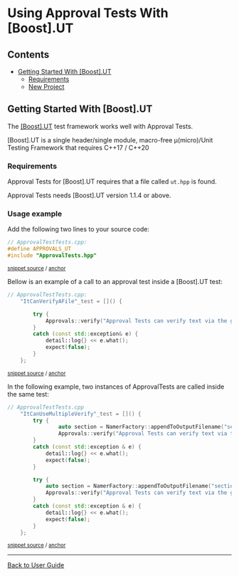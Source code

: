 <!--
GENERATED FILE - DO NOT EDIT
This file was generated by [MarkdownSnippets](https://github.com/SimonCropp/MarkdownSnippets).
Source File: /doc/mdsource/UsingUT.source.md
To change this file edit the source file and then execute ./run_markdown_templates.sh.
-->

<a id="top"></a>

# Using Approval Tests With \[Boost\].UT


<!-- toc -->
## Contents

  * [Getting Started With \[Boost\].UT](#getting-started-with-ut)
    * [Requirements](#requirements)
    * [New Project](#new-project)
<!-- endtoc -->



## Getting Started With \[Boost\].UT

The [\[Boost\].UT](https://github.com/boost-experimental/ut) test framework works well with Approval Tests.

\[Boost\].UT is a single header/single module, macro-free μ(micro)/Unit Testing Framework that requires C++17 / C++20

### Requirements

Approval Tests for \[Boost\].UT requires that a file called `ut.hpp` is found.

Approval Tests needs \[Boost\].UT version 1.1.4 or above.

### Usage example

Add the following two lines to your source code:

<!-- snippet: ut_main -->
<a id='snippet-ut_main'/></a>
```cpp
// ApprovalTestTests.cpp:
#define APPROVALS_UT
#include "ApprovalTests.hpp"
```
<sup>[snippet source](/tests/UT_Tests/ApprovalTestTests.cpp#L2-L3) / [anchor](#snippet-ut_main)</sup>
<!-- endsnippet -->

Bellow is an example of a call to an approval test inside a \[Boost\].UT test:

<!-- snippet: ut_main_usage -->
<a id='snippet-ut_main_usage'/></a>
```cpp
// ApprovalTestTests.cpp:
    "ItCanVerifyAFile"_test = []() {

        try {
            Approvals::verify("Approval Tests can verify text via the golden master method");
        }
        catch (const std::exception& e) {
            detail::log{} << e.what();
            expect(false);
        }
	};
```
<sup>[snippet source](/tests/UT_Tests/ApprovalTestTests.cpp#L14-L23) / [anchor](#snippet-ut_main_usage)</sup>
<!-- endsnippet -->

In the following example, two instances of ApprovalTests are called inside the same test:

<!-- snippet: ut_main_multiple -->
<a id='snippet-ut_main_multiple'/></a>
```cpp
// ApprovalTestTests.cpp
    "ItCanUseMultipleVerify"_test = []() {
        try {
                auto section = NamerFactory::appendToOutputFilename("section 1");
                Approvals::verify("Approval Tests can verify text via the golden master method");
        }
        catch (const std::exception & e) {
            detail::log{} << e.what();
            expect(false);
        }

        try {
            auto section = NamerFactory::appendToOutputFilename("section 2");
            Approvals::verify("Approval Tests can verify text via the golden master method");
        }
        catch (const std::exception & e) {
            detail::log{} << e.what();
            expect(false);
        }
    };
```
<sup>[snippet source](/tests/UT_Tests/ApprovalTestTests.cpp#L37-L55) / [anchor](#snippet-ut_main_multiple)</sup>
<!-- endsnippet -->


---

[Back to User Guide](/doc/README.md#top)
